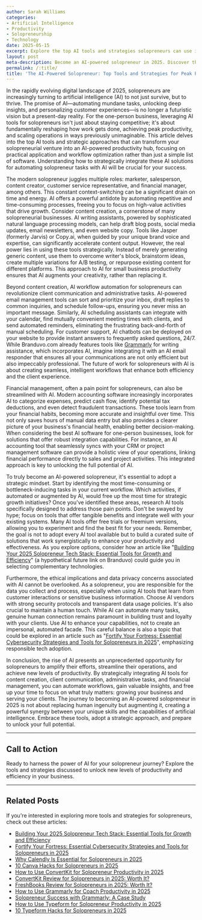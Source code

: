 ```yaml
---
author: Sarah Williams
categories:
- Artificial Intelligence
- Productivity
- Solopreneurship
- Technology
date: 2025-05-15
excerpt: Explore the top AI tools and strategies solopreneurs can use in 2025 to achieve peak productivity.
layout: post
meta-description: Become an AI-powered solopreneur in 2025. Discover the best tools and strategies to maximize productivity and efficiency.
permalink: /:title/
title: 'The AI-Powered Solopreneur: Top Tools and Strategies for Peak Productivity in 2025'
---
```


In the rapidly evolving digital landscape of 2025, solopreneurs are increasingly turning to artificial intelligence (AI) to not just survive, but to thrive. The promise of AI—automating mundane tasks, unlocking deep insights, and personalizing customer experiences—is no longer a futuristic vision but a present-day reality. For the one-person business, leveraging AI tools for solopreneurs isn't just about staying competitive; it's about fundamentally reshaping how work gets done, achieving peak productivity, and scaling operations in ways previously unimaginable. This article delves into the top AI tools and strategic approaches that can transform your solopreneurial venture into an AI-powered productivity hub, focusing on practical application and workflow optimization rather than just a simple list of software. Understanding how to strategically integrate these AI solutions for automating solopreneur tasks with AI will be crucial for your success.

The modern solopreneur juggles multiple roles: marketer, salesperson, content creator, customer service representative, and financial manager, among others. This constant context-switching can be a significant drain on time and energy. AI offers a powerful antidote by automating repetitive and time-consuming processes, freeing you to focus on high-value activities that drive growth. Consider content creation, a cornerstone of many solopreneurial businesses. AI writing assistants, powered by sophisticated natural language processing models, can help draft blog posts, social media updates, email newsletters, and even website copy. Tools like Jasper (formerly Jarvis) or Copy.ai, when guided by your unique brand voice and expertise, can significantly accelerate content output. However, the real power lies in using these tools strategically. Instead of merely generating generic content, use them to overcome writer's block, brainstorm ideas, create multiple variations for A/B testing, or repurpose existing content for different platforms. This approach to AI for small business productivity ensures that AI augments your creativity, rather than replacing it.

Beyond content creation, AI workflow automation for solopreneurs can revolutionize client communication and administrative tasks. AI-powered email management tools can sort and prioritize your inbox, draft replies to common inquiries, and schedule follow-ups, ensuring you never miss an important message. Similarly, AI scheduling assistants can integrate with your calendar, find mutually convenient meeting times with clients, and send automated reminders, eliminating the frustrating back-and-forth of manual scheduling. For customer support, AI chatbots can be deployed on your website to provide instant answers to frequently asked questions, 24/7. While Branduvo.com already features tools like [Grammarly](https://branduvo.com/products/grammarly) for writing assistance, which incorporates AI, imagine integrating it with an AI email responder that ensures all your communications are not only efficient but also impeccably professional. The future of work for solopreneurs with AI is about creating seamless, intelligent workflows that enhance both efficiency and the client experience.

Financial management, often a pain point for solopreneurs, can also be streamlined with AI. Modern accounting software increasingly incorporates AI to categorize expenses, predict cash flow, identify potential tax deductions, and even detect fraudulent transactions. These tools learn from your financial habits, becoming more accurate and insightful over time. This not only saves hours of manual data entry but also provides a clearer picture of your business's financial health, enabling better decision-making. When considering the best AI software for one-person businesses, look for solutions that offer robust integration capabilities. For instance, an AI accounting tool that seamlessly syncs with your CRM or project management software can provide a holistic view of your operations, linking financial performance directly to sales and project activities. This integrated approach is key to unlocking the full potential of AI.

To truly become an AI-powered solopreneur, it's essential to adopt a strategic mindset. Start by identifying the most time-consuming or bottleneck-inducing tasks in your current workflow. Which activities, if automated or augmented by AI, would free up the most time for strategic growth initiatives? Once you've identified these areas, research AI tools specifically designed to address those pain points. Don't be swayed by hype; focus on tools that offer tangible benefits and integrate well with your existing systems. Many AI tools offer free trials or freemium versions, allowing you to experiment and find the best fit for your needs. Remember, the goal is not to adopt every AI tool available but to build a curated suite of solutions that work synergistically to enhance your productivity and effectiveness. As you explore options, consider how an article like "[Building Your 2025 Solopreneur Tech Stack: Essential Tools for Growth and Efficiency](/solopreneur-tech-stack-tools.html/)" (a hypothetical future link on Branduvo) could guide you in selecting complementary technologies.

Furthermore, the ethical implications and data privacy concerns associated with AI cannot be overlooked. As a solopreneur, you are responsible for the data you collect and process, especially when using AI tools that learn from customer interactions or sensitive business information. Choose AI vendors with strong security protocols and transparent data usage policies. It's also crucial to maintain a human touch. While AI can automate many tasks, genuine human connection remains paramount in building trust and loyalty with your clients. Use AI to enhance your capabilities, not to create an impersonal, automated facade. This careful balance is also a topic that could be explored in an article such as "[Fortify Your Fortress: Essential Cybersecurity Strategies and Tools for Solopreneurs in 2025](/solopreneur-cybersecurity-tools.html/)", emphasizing responsible tech adoption.

In conclusion, the rise of AI presents an unprecedented opportunity for solopreneurs to amplify their efforts, streamline their operations, and achieve new levels of productivity. By strategically integrating AI tools for content creation, client communication, administrative tasks, and financial management, you can automate workflows, gain valuable insights, and free up your time to focus on what truly matters: growing your business and serving your clients. The journey to becoming an AI-powered solopreneur in 2025 is not about replacing human ingenuity but augmenting it, creating a powerful synergy between your unique skills and the capabilities of artificial intelligence. Embrace these tools, adopt a strategic approach, and prepare to unlock your full potential.

---

## Call to Action

Ready to harness the power of AI for your solopreneur journey? Explore the tools and strategies discussed to unlock new levels of productivity and efficiency in your business.

---

## Related Posts
If you're interested in exploring more tools and strategies for solopreneurs, check out these articles:
- [Building Your 2025 Solopreneur Tech Stack: Essential Tools for Growth and Efficiency](/solopreneur-tech-stack-tools.html/)
- [Fortify Your Fortress: Essential Cybersecurity Strategies and Tools for Solopreneurs in 2025](/solopreneur-cybersecurity-tools.html/)
- [Why Calendly Is Essential for Solopreneurs in 2025](/why-calendly-is-essential-for-solopreneurs-in-2025.html/)
- [10 Canva Hacks for Solopreneurs in 2025](/10-canva-hacks-for-solopreneurs-in-2025.html/)
- [How to Use ConvertKit for Solopreneur Productivity in 2025](/how-to-use-convertkit-for-solopreneur-productivity-in-2025.html/)
- [ConvertKit Review for Solopreneurs in 2025: Worth It?](/convertkit-review-for-solopreneurs-in-2025-worth-it.html/)
- [FreshBooks Review for Solopreneurs in 2025: Worth It?](/freshbooks-review-for-solopreneurs-in-2025-worth-it.html/)
- [How to Use Grammarly for Coach Productivity in 2025](/how-to-use-grammarly-for-coach-productivity-in-2025.html/)
- [Solopreneur Success with Grammarly: A Case Study](/solopreneur-success-with-grammarly-a-case-study.html/)
- [How to Use Typeform for Solopreneur Productivity in 2025](/how-to-use-typeform-for-solopreneur-productivity-in-2025.html/)
- [10 Typeform Hacks for Solopreneurs in 2025](/10-typeform-hacks-for-solopreneurs-in-2025.html/)